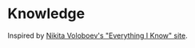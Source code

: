 # Knowledge

Inspired by [Nikita Voloboev's "Everything I Know" site](https://wiki.nikitavoloboev.xyz/).

